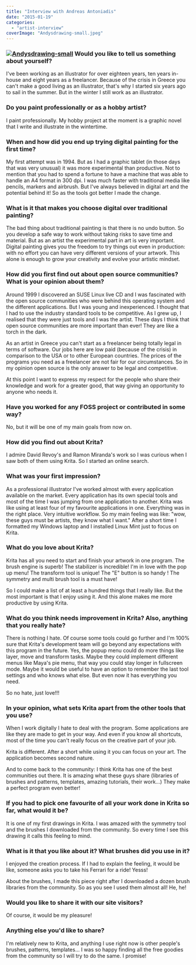 ```yaml
---
title: "Interview with Andreas Antoniadis"
date: "2015-01-19"
categories: 
  - "artist-interview"
coverImage: "Andysdrawing-small.jpeg"
---
```


### [![Andysdrawing-small](../images/Andysdrawing-small.jpeg)](https://krita.org/wp-content/uploads/2015/01/Andyspartinart-conceptdrawing333.jpeg) Would you like to tell us something about yourself?

I've been working as an illustrator for over eighteen years, ten years in-house and eight years as a freelancer. Because of the crisis in Greece you can't make a good living as an illustrator, that's why I started six years ago to sail in the summer. But in the winter I still work as an illustrator.

### Do you paint professionally or as a hobby artist?

I paint professionally. My hobby project at the moment is a graphic novel that I write and illustrate in the wintertime.

### When and how did you end up trying digital painting for the first time?

My first attempt was in 1994. But as I had a graphic tablet (in those days that was very unusual) it was more experimental than productive. Not to mention that you had to spend a fortune to have a machine that was able to handle an A4 format in 300 dpi. I was much faster with traditional media like pencils, markers and airbrush. But I've always believed in digital art and the potential behind it! So as the tools got better I made the change.

### What is it that makes you choose digital over traditional painting?

The bad thing about traditional painting is that there is no undo button. So you develop a safe way to work without taking risks to save time and material. But as an artist the experimental part in art is very important. Digital painting gives you the freedom to try things out even in production: with no effort you can have very different versions of your artwork. This alone is enough to grow your creativity and evolve your artistic mindset.

### How did you first find out about open source communities? What is your opinion about them?

Around 1999 I discovered an SUSE Linux live CD and I was fascinated with the open source communities who were behind this operating system and the different applications. But I was young and inexperienced. I thought that I had to use the industry standard tools to be competitive. As I grew up, I realised that they were just tools and I was the artist. These days I think that open source communities are more important than ever! They are like a torch in the dark.

As an artist in Greece you can't start as a freelancer being totally legal in terms of software. Our jobs here are low paid (because of the crisis) in comparison to the USA or to other European countries. The prices of the programs you need as a freelancer are not fair for our circumstances. So in my opinion open source is the only answer to be legal and competitive.

At this point I want to express my respect for the people who share their knowledge and work for a greater good, that way giving an opportunity to anyone who needs it.

### Have you worked for any FOSS project or contributed in some way?

No, but it will be one of my main goals from now on.

### How did you find out about Krita?

I admire David Revoy's and Ramon Miranda's work so I was curious when I saw both of them using Krita. So I started an online search.

### What was your first impression?

As a professional illustrator I've worked almost with every application available on the market. Every application has its own special tools and most of the time I was jumping from one application to another. Krita was like using at least four of my favourite applications in one. Everything was in the right place. Very intuitive workflow. So my main feeling was like: "wow, these guys must be artists, they know what I want." After a short time I formatted my Windows laptop and I installed Linux Mint just to focus on Krita.

### What do you love about Krita?

Krita has all you need to start and finish your artwork in one program. The brush engine is superb! The stabilizer is incredible! I'm in love with the pop up menu! The transform tool is unique! The "E" button is so handy ! The symmetry and multi brush tool is a must have!

So I could make a list of at least a hundred things that I really like. But the most important is that I enjoy using it. And this alone makes me more productive by using Krita.

### What do you think needs improvement in Krita? Also, anything that you really hate?

There is nothing I hate. Of course some tools could go further and I'm 100% sure that Krita's development team will go beyond any expectations with this program in the future. Yes, the popup menu could do more things like layer, move and transform tasks. Maybe they could implement different menus like Maya's pie menu, that way you could stay longer in fullscreen mode. Maybe it would be useful to have an option to remember the last tool settings and who knows what else. But even now it has everything you need.

So no hate, just love!!!

### In your opinion, what sets Krita apart from the other tools that you use?

When I work digitally I hate to deal with the program. Some applications are like they are made to get in your way. And even if you know all shortcuts, most of the time you can't really focus on the creative part of your job.

Krita is different. After a short while using it you can focus on your art. The application becomes second nature.

And to come back to the community: I think Krita has one of the best communities out there. It is amazing what these guys share (libraries of brushes and patterns, templates, amazing tutorials, their work...) They make a perfect program even better!

### If you had to pick one favourite of all your work done in Krita so far, what would it be?

It is one of my first drawings in Krita. I was amazed with the symmetry tool and the brushes I downloaded from the community. So every time I see this drawing it calls this feeling to mind.

### What is it that you like about it? What brushes did you use in it?

I enjoyed the creation process. If I had to explain the feeling, it would be like, someone asks you to take his Ferrari for a ride! Yesss!

About the brushes, I made this piece right after I downloaded a dozen brush libraries from the community. So as you see I used them almost all! He, he!

### Would you like to share it with our site visitors?

Of course, it would be my pleasure!

### Anything else you'd like to share?

I'm relatively new to Krita, and anything I use right now is other people's brushes, patterns, templates... I was so happy finding all the free goodies from the community so I will try to do the same. I promise!
